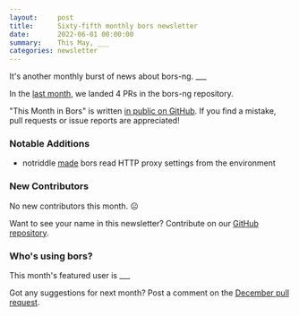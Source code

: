 ```yaml
---
layout:     post
title:      Sixty-fifth monthly bors newsletter
date:       2022-06-01 00:00:00
summary:    This May, ___
categories: newsletter
---
```


It's another monthly burst of news about bors-ng. ___

In the [last month](https://github.com/bors-ng/bors-ng/pulls?q=is%3Apr+is%3Amerged+closed%3A2022-05-01..2022-05-31),
we landed 4 PRs in the bors-ng repository.

"This Month in Bors" is written [in public on GitHub][GitHub for TMiB].
If you find a mistake, pull requests or issue reports are appreciated!

[GitHub for TMiB]: https://github.com/bors-ng/bors-ng.github.io


### Notable Additions

* notriddle [made](https://github.com/bors-ng/bors-ng/pull/1502) bors read HTTP proxy settings from the environment

### New Contributors

No new contributors this month. ☹️

Want to see your name in this newsletter? Contribute on our [GitHub repository](https://github.com/bors-ng/bors-ng).


### Who's using bors?

This month's featured user is ___

Got any suggestions for next month?
Post a comment on the [December pull request](https://github.com/bors-ng/bors-ng.github.io/pull/___).
